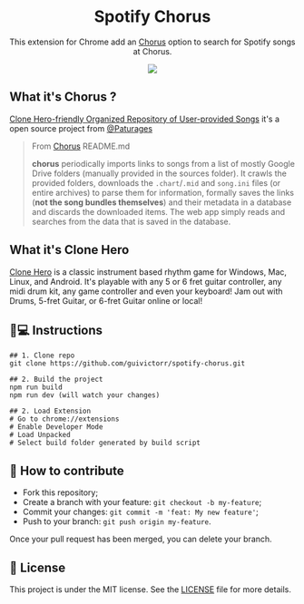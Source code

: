 <h1 align='center'>Spotify Chorus</h1>
<p align='center'>This extension for Chrome add an <a href="https://chorus.fightthe.pw/">Chorus</a> option to search for Spotify songs at Chorus.</p>

<div align="center"><img src="https://github.com/guivictorr/spotify-chorus/assets/55333929/4eb914fd-92c3-43ea-a9fe-190605fa00b8"
/></div>

## What it's Chorus ?

[Clone Hero-friendly Organized Repository of User-provided Songs](https://chorus.fightthe.pw/) it's a open source project from [@Paturages](https://github.com/Paturages)

> From [Chorus](https://chorus.fightthe.pw/) README.md
>
> **chorus** periodically imports links to songs from a list of mostly Google Drive folders (manually provided in the sources folder). It crawls the provided folders, downloads the `.chart`/`.mid` and `song.ini` files (or entire archives) to parse them for information, formally saves the links (**not the song bundles themselves**) and their metadata in a database and discards the downloaded items. The web app simply reads and searches from the data that is saved in the database.

## What it's Clone Hero

[Clone Hero](https://clonehero.net/) is a classic instrument based rhythm game for Windows, Mac, Linux, and Android. It's playable with any 5 or 6 fret guitar controller, any midi drum kit, any game controller and even your keyboard! Jam out with Drums, 5-fret Guitar, or 6-fret Guitar online or local!

## 📱💻 Instructions

```
## 1. Clone repo
git clone https://github.com/guivictorr/spotify-chorus.git

## 2. Build the project
npm run build
npm run dev (will watch your changes)

## 2. Load Extension
# Go to chrome://extensions
# Enable Developer Mode
# Load Unpacked
# Select build folder generated by build script
```

## 🤔 How to contribute

- Fork this repository;
- Create a branch with your feature: `git checkout -b my-feature`;
- Commit your changes: `git commit -m 'feat: My new feature'`;
- Push to your branch: `git push origin my-feature`.

Once your pull request has been merged, you can delete your branch.

## 📝 License

This project is under the MIT license. See the [LICENSE](https://github.com/guivictorr/spotify-chorus/blob/main/LICENSE) file for more details.

